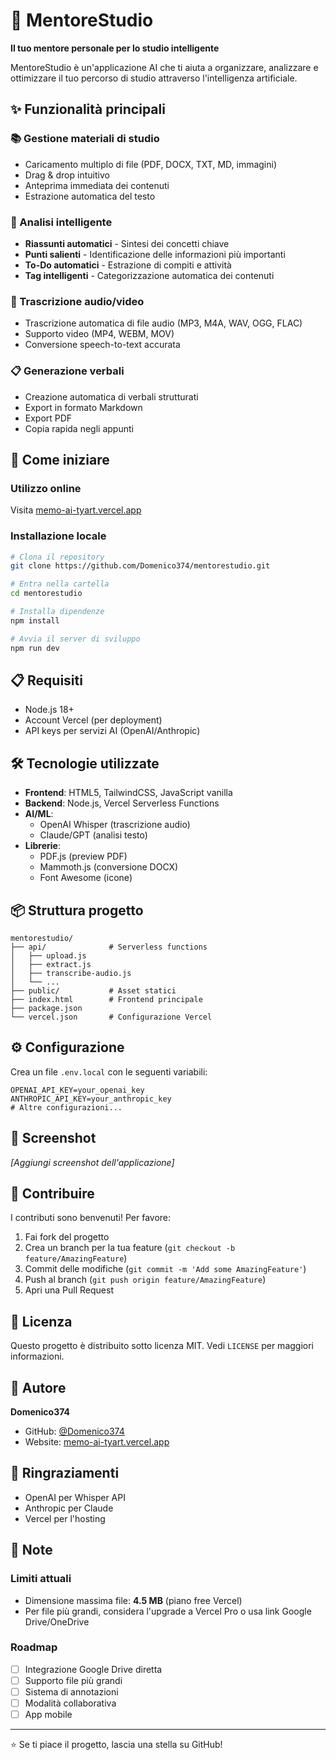 # 🤖 MentoreStudio

**Il tuo mentore personale per lo studio intelligente**

MentoreStudio è un'applicazione AI che ti aiuta a organizzare, analizzare e ottimizzare il tuo percorso di studio attraverso l'intelligenza artificiale.

## ✨ Funzionalità principali

### 📚 Gestione materiali di studio
- Caricamento multiplo di file (PDF, DOCX, TXT, MD, immagini)
- Drag & drop intuitivo
- Anteprima immediata dei contenuti
- Estrazione automatica del testo

### 🎯 Analisi intelligente
- **Riassunti automatici** - Sintesi dei concetti chiave
- **Punti salienti** - Identificazione delle informazioni più importanti
- **To-Do automatici** - Estrazione di compiti e attività
- **Tag intelligenti** - Categorizzazione automatica dei contenuti

### 📝 Trascrizione audio/video
- Trascrizione automatica di file audio (MP3, M4A, WAV, OGG, FLAC)
- Supporto video (MP4, WEBM, MOV)
- Conversione speech-to-text accurata

### 📋 Generazione verbali
- Creazione automatica di verbali strutturati
- Export in formato Markdown
- Export PDF
- Copia rapida negli appunti

## 🚀 Come iniziare

### Utilizzo online
Visita [memo-ai-tyart.vercel.app](https://memo-ai-tyart.vercel.app)

### Installazione locale
```bash
# Clona il repository
git clone https://github.com/Domenico374/mentorestudio.git

# Entra nella cartella
cd mentorestudio

# Installa dipendenze
npm install

# Avvia il server di sviluppo
npm run dev
```

## 📋 Requisiti

- Node.js 18+ 
- Account Vercel (per deployment)
- API keys per servizi AI (OpenAI/Anthropic)

## 🛠️ Tecnologie utilizzate

- **Frontend**: HTML5, TailwindCSS, JavaScript vanilla
- **Backend**: Node.js, Vercel Serverless Functions
- **AI/ML**: 
  - OpenAI Whisper (trascrizione audio)
  - Claude/GPT (analisi testo)
- **Librerie**:
  - PDF.js (preview PDF)
  - Mammoth.js (conversione DOCX)
  - Font Awesome (icone)

## 📦 Struttura progetto
```
mentorestudio/
├── api/              # Serverless functions
│   ├── upload.js
│   ├── extract.js
│   ├── transcribe-audio.js
│   └── ...
├── public/           # Asset statici
├── index.html        # Frontend principale
├── package.json
└── vercel.json       # Configurazione Vercel
```

## ⚙️ Configurazione

Crea un file `.env.local` con le seguenti variabili:
```env
OPENAI_API_KEY=your_openai_key
ANTHROPIC_API_KEY=your_anthropic_key
# Altre configurazioni...
```

## 🎨 Screenshot

*[Aggiungi screenshot dell'applicazione]*

## 🤝 Contribuire

I contributi sono benvenuti! Per favore:

1. Fai fork del progetto
2. Crea un branch per la tua feature (`git checkout -b feature/AmazingFeature`)
3. Commit delle modifiche (`git commit -m 'Add some AmazingFeature'`)
4. Push al branch (`git push origin feature/AmazingFeature`)
5. Apri una Pull Request

## 📄 Licenza

Questo progetto è distribuito sotto licenza MIT. Vedi `LICENSE` per maggiori informazioni.

## 👤 Autore

**Domenico374**

- GitHub: [@Domenico374](https://github.com/Domenico374)
- Website: [memo-ai-tyart.vercel.app](https://memo-ai-tyart.vercel.app)

## 🙏 Ringraziamenti

- OpenAI per Whisper API
- Anthropic per Claude
- Vercel per l'hosting

## 📝 Note

### Limiti attuali
- Dimensione massima file: **4.5 MB** (piano free Vercel)
- Per file più grandi, considera l'upgrade a Vercel Pro o usa link Google Drive/OneDrive

### Roadmap
- [ ] Integrazione Google Drive diretta
- [ ] Supporto file più grandi
- [ ] Sistema di annotazioni
- [ ] Modalità collaborativa
- [ ] App mobile

---

⭐ Se ti piace il progetto, lascia una stella su GitHub!
